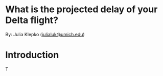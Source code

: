 # What is the projected delay of your Delta flight?
By: Julia Klepko (julialuk@umich.edu)


# Introduction

T

